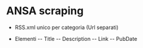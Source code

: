 # ANSA scraping

- RSS.xml unico per categoria (Url separati)

- Elementi
-- Title
-- Description
-- Link
-- PubDate

